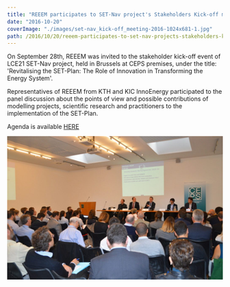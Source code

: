 ```yaml
---
title: "REEEM participates to SET-Nav project's Stakeholders Kick-off meeting"
date: "2016-10-20"
coverImage: "./images/set-nav_kick-off_meeting-2016-1024x681-1.jpg"
path: /2016/10/20/reeem-participates-to-set-nav-projects-stakeholders-kick-off-meeting/
---
```


On September 28th, REEEM was invited to the stakeholder kick-off event of LCE21 SET-Nav project, held in Brussels at CEPS premises, under the title: 'Revitalising the SET-Plan: The Role of Innovation in Transforming the Energy System'.

Representatives of REEEM from KTH and KIC InnoEnergy participated to the panel discussion about the points of view and possible contributions of modelling projects, scientific research and practitioners to the implementation of the SET-Plan.

Agenda is available [HERE](https://www.reeem.org/wp-content/uploads/2017/11/Agenda.pdf)

![SET-Nav kick-off meeting](./images/set-nav_kick-off_meeting-2016-1024x681-1.jpg)
